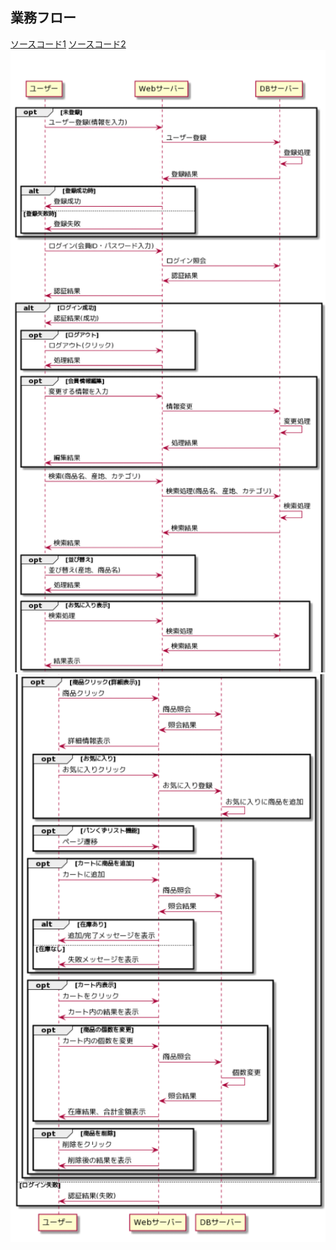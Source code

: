## 業務フロー
[ソースコード1](./flow1.md)
[ソースコード2](./flow2.md)
<img src="./img/業務フロー1.png" width="690">
<img src="./img/業務フロー2.png" width="700">
